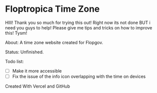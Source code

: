 # Floptropica Time Zone
HIII! Thank you so much for trying this out! Right now its not done BUT i need you guys to help! Please give me tips and tricks on how to improve this! Tysm!

About: A time zone website created for Flopgov.

Status: Unfinished.

Todo list:

- [ ] Make it more accessible
- [ ] Fix the issue of the info icon overlapping with the time on devices

Created With Vercel and GitHub
